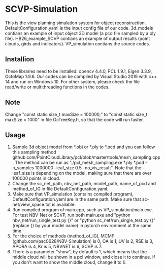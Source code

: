 # SCVP-Simulation
This is the view planning simulation system for object reconstruction.
DefaultConfiguration.yaml is the input config file of our code.
3d_models contians an example of input object 3D model (a pcd file sampled by a ply file).
HB26_example_SCVP contians an example of output results (point clouds, girds and indicators).
VP_simulation contians the source codes.
## Installion
These libraries need to be installed: opencv 4.4.0, PCL 1.9.1, Eigen 3.3.9, OctoMap 1.9.6.
Our codes can be compiled by Visual Studio 2019 with c++ 14 and run on Windows 10. For other system, please check the file read/write or multithreading functions in the codes.
## Note
Change "const static size_t maxSize = 100000;" to "const static size_t maxSize = 1000" in file OcTreeKey.h, so that the code will run faster.
## Usage
1. Sample 3d object model from *.obj or *.ply to *.pcd and you can follow this sampling method github.com/PointCloudLibrary/pcl/blob/master/tools/mesh_sampling.cpp. The method can be run as "./pcl_mesh_sampling.exe *.ply *.pcd -n_samples 1000000 -leaf_size 0.5 -no_vis_result". Note that the -leaf_size is depending on the model, making sure that there are over 100000 points in cloud.
2. Change the sc_net_path, nbv_net_path, model_path, name_of_pcd and method_of_IG in file DefaultConfiguration.yaml.
3. Make sure that VP_simulation (contains compiled program), DefaultConfiguration.yaml are in the same path. Make sure that sc-net/view_space.txt is available.
4. Run compiled program of main.cpp, such as VP_simulation/main.exe. For test NBV-Net or SCVP, run both main.exe and "python nbv_net/run_single_test.py {}" or "python sc_net/run_single_test.py {}" (replace {} by your model name) in pytorch environment at the same time.
6. For the choice of methods (method_of_IG), MCMF (github.com/psc0628/NBV-Simulation) is 0, OA is 1, UV is 2, RSE is 3, APORA is 4, Kr is 5, NBVNET is 6, SCVP is 7.
7. There is a parameter "show", by default is 1, which means that the middle cloud will be shown in a pcl window, and close it to continue. If you don't want to show the middle cloud, change it to 0.
